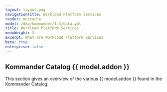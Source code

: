 ```yaml
---
layout: layout.pug
navigationTitle: Workload Platform Services
render: mustache
model: /dkp/kommander/1.3/data.yml
title: Workload Platform Services
menuWeight: 3
excerpt: What are Workload Platform Services
beta: true
enterprise: false
---
```


<!-- markdownlint-disable MD018 -->

## Kommander Catalog {{ model.addon }}

This section gives an overview of the various {{ model.addon }} found in the Kommander Catalog.

